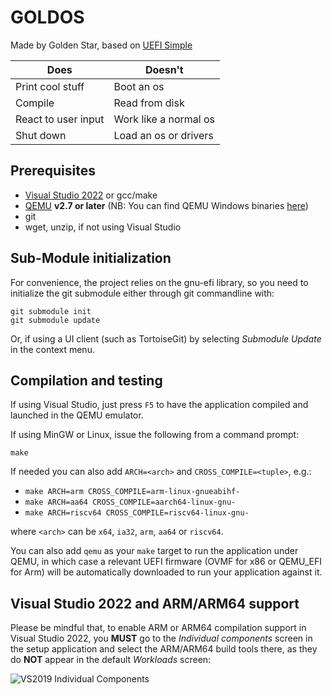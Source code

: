 GOLDOS
======
Made by Golden Star, based on [UEFI Simple](https://github.com/pbatard/uefi-simple)

| Does                | Doesn't               |
|---------------------|-----------------------|
| Print cool stuff    | Boot an os            |
| Compile             | Read from disk        |
| React to user input | Work like a normal os |
| Shut down           | Load an os or drivers |

## Prerequisites

* [Visual Studio 2022](https://www.visualstudio.com/vs/community/) or gcc/make
* [QEMU](http://www.qemu.org) __v2.7 or later__
  (NB: You can find QEMU Windows binaries [here](https://qemu.weilnetz.de/w64/))
* git
* wget, unzip, if not using Visual Studio

## Sub-Module initialization

For convenience, the project relies on the gnu-efi library, so you need to initialize the git
submodule either through git commandline with:
```
git submodule init
git submodule update
```
Or, if using a UI client (such as TortoiseGit) by selecting _Submodule Update_ in the context menu.

## Compilation and testing

If using Visual Studio, just press `F5` to have the application compiled and
launched in the QEMU emulator.

If using MinGW or Linux, issue the following from a command prompt:

`make`

If needed you can also add `ARCH=<arch>` and `CROSS_COMPILE=<tuple>`, e.g.:

* `make ARCH=arm CROSS_COMPILE=arm-linux-gnueabihf-`
* `make ARCH=aa64 CROSS_COMPILE=aarch64-linux-gnu-`
* `make ARCH=riscv64 CROSS_COMPILE=riscv64-linux-gnu-`

where `<arch>` can be `x64`, `ia32`, `arm`, `aa64` or `riscv64`.

You can also add `qemu` as your `make` target to run the application under QEMU,
in which case a relevant UEFI firmware (OVMF for x86 or QEMU_EFI for Arm) will
be automatically downloaded to run your application against it.

## Visual Studio 2022 and ARM/ARM64 support

Please be mindful that, to enable ARM or ARM64 compilation support in Visual Studio
2022, you __MUST__ go to the _Individual components_ screen in the setup application
and select the ARM/ARM64 build tools there, as they do __NOT__ appear in the default
_Workloads_ screen:

![VS2019 Individual Components](https://files.akeo.ie/pics/VS2019_Individual_Components.png)
